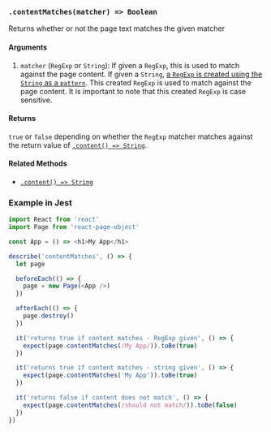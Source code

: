 ### `.contentMatches(matcher) => Boolean`
Returns whether or not the page text matches the given matcher

#### Arguments
1. `matcher` (`RegExp` or `String`): If given a `RegExp`, this is used to match
   against the page content. If given a `String`, [a `RegExp` is created using the `String` as a `pattern`][reg-exp-constructor].
   This created `RegExp` is used to match against the page content. It is
   important to note that this created `RegExp` is case sensitive.

#### Returns
`true` or `false` depending on whether the `RegExp` matcher matches against the
return value of [`.content() => String`][content-method].

#### Related Methods

- [`.content() => String`][content-method]

[content-method]: content.md
[reg-exp-constructor]: https://developer.mozilla.org/en-US/docs/Web/JavaScript/Reference/Global_Objects/RegExp

### Example in Jest

```js
import React from 'react'
import Page from 'react-page-object'

const App = () => <h1>My App</h1>

describe('contentMatches', () => {
  let page

  beforeEach(() => {
    page = new Page(<App />)
  })

  afterEach(() => {
    page.destroy()
  })

  it('returns true if content matches - RegExp given', () => {
    expect(page.contentMatches(/My App/)).toBe(true)
  })

  it('returns true if content matches - string given', () => {
    expect(page.contentMatches('My App')).toBe(true)
  })

  it('returns false if content does not match', () => {
    expect(page.contentMatches(/should not match/)).toBe(false)
  })
})
```
